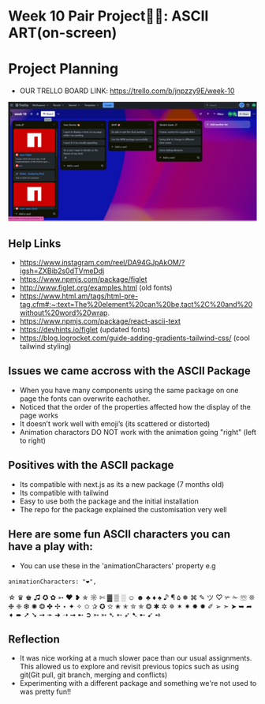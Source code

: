 # **Week 10 Pair Project🍐🍐: ASCII ART(on-screen)**

# Project Planning

- OUR TRELLO BOARD LINK:
  https://trello.com/b/jnpzzy9E/week-10

![alt text](<public/Week 10 Initial  Trello Board.png>)

## Help Links

- https://www.instagram.com/reel/DA94GJpAkOM/?igsh=ZXBib2s0dTVmeDdj
- https://www.npmjs.com/package/figlet
- http://www.figlet.org/examples.html (old fonts)
- https://www.html.am/tags/html-pre-tag.cfm#:~:text=The%20element%20can%20be,tact%2C%20and%20without%20word%20wrap.
- https://www.npmjs.com/package/react-ascii-text
- https://devhints.io/figlet (updated fonts)
- https://blog.logrocket.com/guide-adding-gradients-tailwind-css/ (cool tailwind styling)

## Issues we came accross with the ASCII Package

- When you have many components using the same package on one page the fonts can overwrite eachother.
- Noticed that the order of the properties affected how the display of the page works
- It doesn’t work well with emoji’s (its scattered or distorted)
- Animation charactors DO NOT work with the animation going "right" (left to right)

## Positives with the ASCII package

- Its compatible with next.js as its a new package (7 months old)
- Its compatible with tailwind
- Easy to use both the package and the initial installation
- The repo for the package explained the customisation very well

## Here are some fun ASCII characters you can have a play with:

- You can use these in the 'animationCharacters' property e.g

`animationCharacters: "❤",`

☆ ♛ ♚ ♫ ✪ ✿ ➳ ♥ ❥ ✯ ☼ ✄ ▓ ▒ ░ ☺ ☻ ♣ ♦ ♠ ♪ ¶ ۵ ❅ ⌘ ✎ ツ ♡ ✃ ✁ ☏ ❊ ❉ ❈ ❆ ✺ ❂ ✤ ✢ ⋆ ✦ ✧ ✩ ✰ ✪ ✫ ✬ ✭ ✮ ✯ ❂ ✱ ✲ ✵ ✶ ✷ ✸ ✹ ✐ ➢ ➣ ➤ ➥ ➦ ➧ ➨ ➚ ➘ ➙ ➛ ➜ ➝ ➞ ➸ ➲ ➳ ➳ ➴ ➵ ➶ ➷ ➸ ➹ ➺

## Reflection

- It was nice working at a much slower pace than our usual assignments. This allowed us to explore and revisit previous topics such as using git(Git pull, git branch, merging and conflicts)
- Experimenting with a different package and something we're not used to was pretty fun!!
